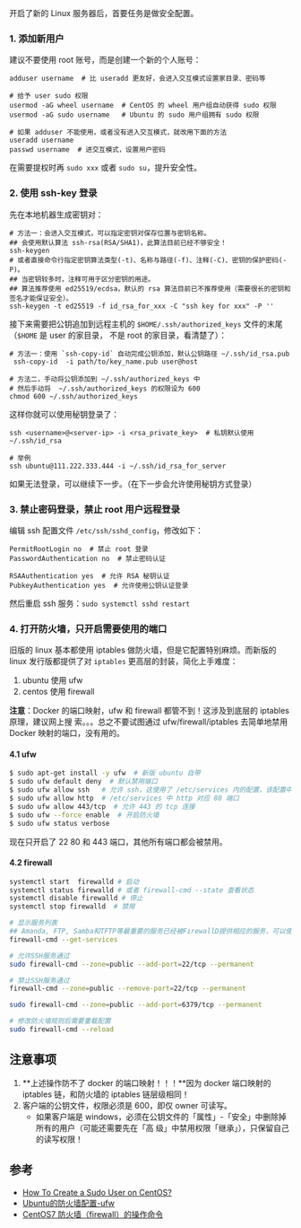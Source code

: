 开启了新的 Linux 服务器后，首要任务是做安全配置。

### 1. 添加新用户

建议不要使用 root 账号，而是创建一个新的个人账号：

```shell
adduser username  # 比 useradd 更友好，会进入交互模式设置家目录、密码等

# 给予 user sudo 权限
usermod -aG wheel username  # CentOS 的 wheel 用户组自动获得 sudo 权限
usermod -aG sudo username   # Ubuntu 的 sudo 用户组拥有 sudo 权限

# 如果 adduser 不能使用，或者没有进入交互模式，就改用下面的方法
useradd username
passwd username  # 进交互模式，设置用户密码
```

在需要提权时再 `sudo xxx` 或者 `sudo su`，提升安全性。

### 2. 使用 ssh-key 登录

先在本地机器生成密钥对：

```shell
# 方法一：会进入交互模式，可以指定密钥对保存位置与密钥名称。
## 会使用默认算法 ssh-rsa(RSA/SHA1)，此算法目前已经不够安全！
ssh-keygen
# 或者直接命令行指定密钥算法类型(-t)、名称与路径(-f)、注释(-C)、密钥的保护密码(-P)。
## 当密钥较多时，注释可用于区分密钥的用途。
## 算法推荐使用 ed25519/ecdsa，默认的 rsa 算法目前已不推荐使用（需要很长的密钥和签名才能保证安全）。
ssh-keygen -t ed25519 -f id_rsa_for_xxx -C "ssh key for xxx" -P ''
```

接下来需要把公钥追加到远程主机的 `$HOME/.ssh/authorized_keys` 文件的末尾（`$HOME` 是 user 的家目录，
不是 root 的家目录，看清楚了）：

```shell
# 方法一：使用 `ssh-copy-id` 自动完成公钥添加，默认公钥路径 ~/.ssh/id_rsa.pub
 ssh-copy-id  -i path/to/key_name.pub user@host

# 方法二，手动将公钥添加到 ~/.ssh/authorized_keys 中
# 然后手动将  ~/.ssh/authorized_keys 的权限设为 600
chmod 600 ~/.ssh/authorized_keys
```

这样你就可以使用秘钥登录了：

```shell
ssh <username>@<server-ip> -i <rsa_private_key>  # 私钥默认使用 ~/.ssh/id_rsa

# 举例
ssh ubuntu@111.222.333.444 -i ~/.ssh/id_rsa_for_server
```

如果无法登录，可以继续下一步。（在下一步会允许使用秘钥方式登录）

### 3. 禁止密码登录，禁止 root 用户远程登录

编辑 ssh 配置文件 `/etc/ssh/sshd_config`，修改如下：

```config
PermitRootLogin no  # 禁止 root 登录
PasswordAuthentication no  # 禁止密码认证

RSAAuthentication yes  # 允许 RSA 秘钥认证
PubkeyAuthentication yes  # 允许使用公钥认证登录
```

然后重启 ssh 服务：`sudo systemctl sshd restart`

### 4. 打开防火墙，只开启需要使用的端口

旧版的 linux 基本都使用 iptables 做防火墙，但是它配置特别麻烦。而新版的 linux 发行版都提供了对
`iptables` 更高层的封装，简化上手难度：

1. ubuntu 使用 ufw
2. centos 使用 firewall

**注意**：Docker 的端口映射，ufw 和 firewall 都管不到！这涉及到底层的 iptables 原理，建议网上搜
索。。。总之不要试图通过 ufw/firewall/iptables 去简单地禁用 Docker 映射的端口，没有用的。

#### 4.1 ufw

```bash
$ sudo apt-get install -y ufw  # 新版 ubuntu 自带
$ sudo ufw default deny  # 默认禁用端口
$ sudo ufw allow ssh   # 允许 ssh，这使用了 /etc/services 内的配置，该配置中 ssh 对应端口 22
$ sudo ufw allow http  # /etc/services 中 http 对应 80 端口
$ sudo ufw allow 443/tcp  # 允许 443 的 tcp 连接
$ sudo ufw --force enable  # 开启防火墙
$ sudo ufw status verbose
```

现在只开启了 22 80 和 443 端口，其他所有端口都会被禁用。

#### 4.2 firewall

```bash
systemctl start  firewalld # 启动
systemctl status firewalld # 或者 firewall-cmd --state 查看状态
systemctl disable firewalld # 停止
systemctl stop firewalld  # 禁用

# 显示服务列表
## Amanda, FTP, Samba和TFTP等最重要的服务已经被FirewallD提供相应的服务，可以使用如下命令查看：
firewall-cmd --get-services

# 允许SSH服务通过
sudo firewall-cmd --zone=public --add-port=22/tcp --permanent

# 禁止SSH服务通过
firewall-cmd --zone=public --remove-port=22/tcp --permanent

sudo firewall-cmd --zone=public --add-port=6379/tcp --permanent

# 修改防火墙规则后需要重载配置
sudo firewall-cmd --reload
```

## 注意事项

1. **上述操作防不了 docker 的端口映射！！！**因为 docker 端口映射的 iptables 链，和防火墙的 iptables
   链层级相同！
1. 客户端的公钥文件，权限必须是 600，即仅 owner 可读写。
   - 如果客户端是 windows，必须在公钥文件的「属性」-「安全」中删除掉所有的用户（可能还需要先在「高
     级」中禁用权限「继承」），只保留自己的读写权限！

## 参考

- [How To Create a Sudo User on CentOS?](https://www.digitalocean.com/community/tutorials/how-to-create-a-sudo-user-on-centos-quickstart)
- [Ubuntu的防火墙配置-ufw](https://www.cnblogs.com/ylan2009/articles/2321136.html)
- [CentOS7 防火墙（firewall）的操作命令](https://www.cnblogs.com/leoxuan/p/8275343.html)
